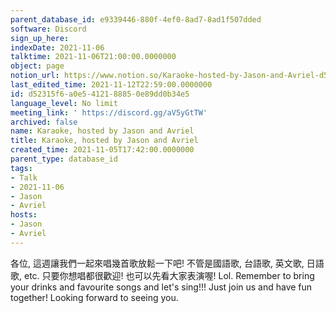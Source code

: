 ```yaml
---
parent_database_id: e9339446-880f-4ef0-8ad7-8ad1f507dded
software: Discord
sign_up_here: 
indexDate: 2021-11-06
talktime: 2021-11-06T21:00:00.0000000
object: page
notion_url: https://www.notion.so/Karaoke-hosted-by-Jason-and-Avriel-d52315f6a0e5412188850e89dd0b34e5
last_edited_time: 2021-11-12T22:59:00.0000000
id: d52315f6-a0e5-4121-8885-0e89dd0b34e5
language_level: No limit
meeting_link: ' https://discord.gg/aV5yGtTW'
archived: false
name: Karaoke, hosted by Jason and Avriel
title: Karaoke, hosted by Jason and Avriel
created_time: 2021-11-05T17:42:00.0000000
parent_type: database_id
tags:
- Talk
- 2021-11-06
- Jason
- Avriel
hosts:
- Jason
- Avriel
---
```





各位, 這週讓我們一起來唱幾首歌放鬆一下吧! 不管是國語歌, 台語歌, 英文歌, 日語歌, etc. 只要你想唱都很歡迎! 也可以先看大家表演喔! Lol. 
Remember to bring your drinks and favourite songs and let's sing!!!
Just join us and have fun together! Looking forward to seeing you.









